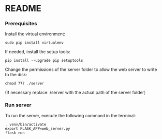# README

### Prerequisites

Install the virtual environment:
```
sudo pip install virtualenv
```

If needed, install the setup tools:
```
pip install --upgrade pip setuptools
```

Change the permissions of the server folder to allow the web server to write to the disk:
```
chmod 777 ./server
```
(If necessary replace ./server with the actual path of the server folder)

### Run server

To run the server, execute the following command in the terminal:
```
. venv/bin/activate
export FLASK_APP=web_server.py
flask run
```